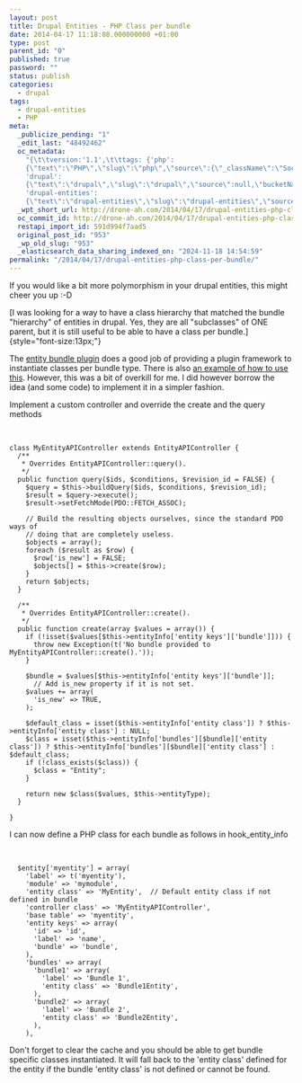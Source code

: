 ```yaml
---
layout: post
title: Drupal Entities - PHP Class per bundle
date: 2014-04-17 11:18:08.000000000 +01:00
type: post
parent_id: "0"
published: true
password: ""
status: publish
categories:
  - drupal
tags:
  - drupal-entities
  - PHP
meta:
  _publicize_pending: "1"
  _edit_last: "48492462"
  oc_metadata:
    "{\t\tversion:'1.1',\t\ttags: {'php':
    {\"text\":\"PHP\",\"slug\":\"php\",\"source\":{\"_className\":\"SocialTag\",\"url\":\"http://d.opencalais.com/dochash-1/1b06d5f3-b782-3c04-abe4-28797123ccb4/SocialTag/6\",\"subjectURL\":null,\"type\":{\"_className\":\"ArtifactType\",\"url\":\"http://s.opencalais.com/1/type/tag/SocialTag\",\"name\":\"SocialTag\"},\"name\":\"PHP\",\"makeMeATag\":true,\"importance\":1,\"normalizedRelevance\":1},\"bucketName\":\"current\",\"bucketPlacement\":\"auto\",\"_className\":\"Tag\"},
    'drupal':
    {\"text\":\"drupal\",\"slug\":\"drupal\",\"source\":null,\"bucketName\":\"current\",\"bucketPlacement\":\"auto\",\"_className\":\"Tag\"},
    'drupal-entities':
    {\"text\":\"drupal-entities\",\"slug\":\"drupal-entities\",\"source\":null,\"bucketName\":\"current\",\"bucketPlacement\":\"auto\",\"_className\":\"Tag\"}}\t}"
  _wpt_short_url: http://drone-ah.com/2014/04/17/drupal-entities-php-class-per-bundle/
  oc_commit_id: http://drone-ah.com/2014/04/17/drupal-entities-php-class-per-bundle/1397729891
  restapi_import_id: 591d994f7aad5
  original_post_id: "953"
  _wp_old_slug: "953"
  _elasticsearch_data_sharing_indexed_on: "2024-11-18 14:54:59"
permalink: "/2014/04/17/drupal-entities-php-class-per-bundle/"
---
```


If you would like a bit more polymorphism in your drupal entities, this might
cheer you up :-D

[I was looking for a way to have a class hierarchy that matched the bundle
\"hierarchy\" of entities in drupal. Yes, they are all \"subclasses\" of ONE
parent, but it is still useful to be able to have a class per
bundle.]{style="font-size:13px;"}

The
[entity bundle plugin](https://drupal.org/project/entity_bundle_plugin "entity bundle plugin") does
a good job of providing a plugin framework to instantiate classes per bundle
type. There is also
[an example of how to use this](http://bojanz.wordpress.com/2013/07/19/entity-bundle-plugin/ "how to use entity bundle plugin").
However, this was a bit of overkill for me. I did however borrow the idea (and
some code) to implement it in a simpler fashion.

Implement a custom controller and override the create and the query methods

 

    class MyEntityAPIController extends EntityAPIController {
      /**
       * Overrides EntityAPIController::query().
       */
      public function query($ids, $conditions, $revision_id = FALSE) {
        $query = $this->buildQuery($ids, $conditions, $revision_id);
        $result = $query->execute();
        $result->setFetchMode(PDO::FETCH_ASSOC);

        // Build the resulting objects ourselves, since the standard PDO ways of
        // doing that are completely useless.
        $objects = array();
        foreach ($result as $row) {
          $row['is_new'] = FALSE;
          $objects[] = $this->create($row);
        }
        return $objects;
      }

      /**
       * Overrides EntityAPIController::create().
       */
      public function create(array $values = array()) {
        if (!isset($values[$this->entityInfo['entity keys']['bundle']])) {
          throw new Exception(t('No bundle provided to MyEntityAPIController::create().'));
        }

        $bundle = $values[$this->entityInfo['entity keys']['bundle']];
          // Add is_new property if it is not set.
        $values += array(
          'is_new' => TRUE,
        );

        $default_class = isset($this->entityInfo['entity class']) ? $this->entityInfo['entity class'] : NULL;
        $class = isset($this->entityInfo['bundles'][$bundle]['entity class']) ? $this->entityInfo['bundles'][$bundle]['entity class'] : $default_class;
        if (!class_exists($class)) {
          $class = "Entity";
        }

        return new $class($values, $this->entityType);
      }

    }

I can now define a PHP class for each bundle as follows in hook_entity_info

 

      $entity['myentity'] = array(
        'label' => t('myentity'),
        'module' => 'mymodule',
        'entity class' => 'MyEntity',  // Default entity class if not defined in bundle
        'controller class' => 'MyEntityAPIController',
        'base table' => 'myentity',
        'entity keys' => array(
          'id' => 'id',
          'label' => 'name',
          'bundle' => 'bundle',
        ),
        'bundles' => array(
          'bundle1' => array(
            'label' => 'Bundle 1',
            'entity class' => 'Bundle1Entity',
          ),
          'bundle2' => array(
            'label' => 'Bundle 2',
            'entity class' => 'Bundle2Entity',
          ),
        ),

Don\'t forget to clear the cache and you should be able to get bundle specific
classes instantiated. It will fall back to the \'entity class\' defined for the
entity if the bundle \'entity class\' is not defined or cannot be found.

